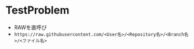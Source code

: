 # TestProblem
+ RAWを直呼び
+ `https://raw.githubusercontent.com/<User名>/<Repository名>/<Branch名>/<ファイル名>`
